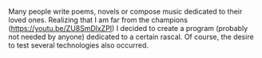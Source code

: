 
Many people write poems, novels or compose music dedicated to their loved ones.
Realizing that I am far from the champions (https://youtu.be/ZU8SmDlxZPI) I decided to create a program (probably not needed by anyone) dedicated to a certain rascal. Of course, the desire to test several technologies also occurred.
